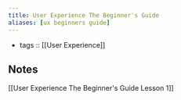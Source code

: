 ```yaml
---
title: User Experience The Beginner's Guide
aliases: [ux beginners guide]
---
```


- tags :: [[User Experience]]

## Notes

[[User Experience The Beginner's Guide Lesson 1]]
